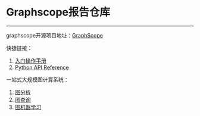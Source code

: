 # Graphscope报告仓库
---
graphscope开源项目地址：[GraphScope](https://github.com/alibaba/GraphScope)

快捷链接：
1. [入门操作手册](https://graphscope.io/docs/zh/tutorials.html)
2. [Python API Reference](https://graphscope.io/docs/reference/python_index.html)

一站式大规模图计算系统：
1. [图分析](./%E5%9B%BE%E5%88%86%E6%9E%90/README.md)
2. [图查询](./%E5%9B%BE%E6%9F%A5%E8%AF%A2/README.md)
3. [图机器学习](./%E5%9B%BE%E6%9C%BA%E5%99%A8%E5%AD%A6%E4%B9%A0/README.md
)
